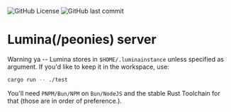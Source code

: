 ![GitHub License](https://img.shields.io/github/license/strawmelonjuice/EphewInstanceRust)
![GitHub last commit](https://img.shields.io/github/last-commit/strawmelonjuice/EphewInstanceRust?style=flat-square)

# Lumina(/peonies) server

Warning ya -- Lumina stores in `$HOME/.luminainstance` unless specified as argument. If you'd like to keep it in the
workspace, use:

```bash
cargo run -- ./test
```

You'll need `PNPM/Bun/NPM` on `Bun/NodeJS` and the stable Rust Toolchain for that (those are in order of preference.).